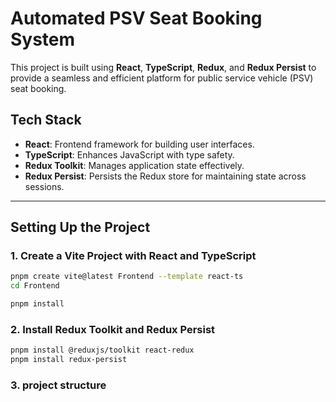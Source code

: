 # Automated PSV Seat Booking System

This project is built using **React**, **TypeScript**, **Redux**, and **Redux Persist** to provide a seamless and efficient platform for public service vehicle (PSV) seat booking.

## Tech Stack
- **React**: Frontend framework for building user interfaces.
- **TypeScript**: Enhances JavaScript with type safety.
- **Redux Toolkit**: Manages application state effectively.
- **Redux Persist**: Persists the Redux store for maintaining state across sessions.

---

## Setting Up the Project

### 1. Create a Vite Project with React and TypeScript
```bash
pnpm create vite@latest Frontend --template react-ts
cd Frontend
```
```bash
pnpm install
```

### 2. Install Redux Toolkit and Redux Persist
```bash
pnpm install @reduxjs/toolkit react-redux
pnpm install redux-persist
```

### 3. project structure
```

